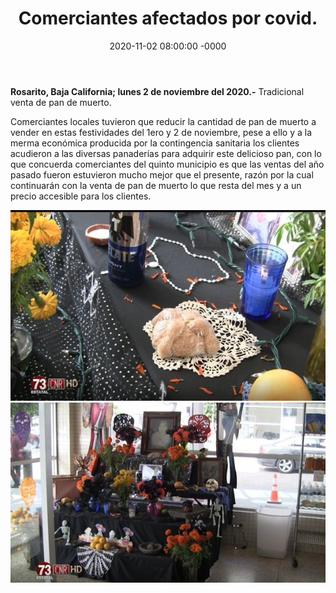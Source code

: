 ﻿---
layout: blog
title:  "Comerciantes afectados por covid."
date:   2020-11-02 08:00:00 -0000
categories: rosarito
permalink: /:categories/:title:output_ext
image: /img/cnr/comerciantes-2.jpg
autor: 
---


**Rosarito, Baja California;  lunes 2 de noviembre del 2020.-** Tradicional venta de pan de muerto.

Comerciantes locales tuvieron que reducir la cantidad de pan de muerto a vender en estas festividades del 1ero y 2 de noviembre, pese a ello y a la merma económica producida por la contingencia sanitaria los clientes acudieron a las diversas panaderías para adquirir este delicioso pan, con lo que concuerda comerciantes del quinto municipio es que las ventas del año pasado fueron estuvieron mucho mejor que el presente, razón por la cual continuarán con la venta de pan de muerto lo que resta del mes y a un precio accesible para los clientes.

<div id="carouselExampleSlidesOnly" class="carousel slide" data-ride="carousel">
  <div class="carousel-inner">
    <div class="carousel-item active">
       <img class="d-block w-100" src="/img/cnr/comerciantes.jpg" loading="lazy"  alt="Comerciantes afectados por covid">
    </div>
    <div class="carousel-item">
      <img class="d-block w-100" src="/img/cnr/comerciantes-2.jpg" loading="lazy"  alt="Comerciantes afectados por covid">
    </div>
  </div>
</div>